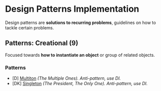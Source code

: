 # Design Patterns Implementation

Design patterns are **solutions to recurring problems**, guidelines on how to tackle certain problems.


## Patterns: Creational (9)
Focused towards **how to instantiate an object** or group of related objects.

### Patterns
+ [D] [Multiton](patterns/creational/multiton) _(The Multiple Ones). Anti-pattern, use DI._
+ [DK] [Singleton](patterns/creational/singleton) _(The President, The Only One). Anti-pattern, use DI._




